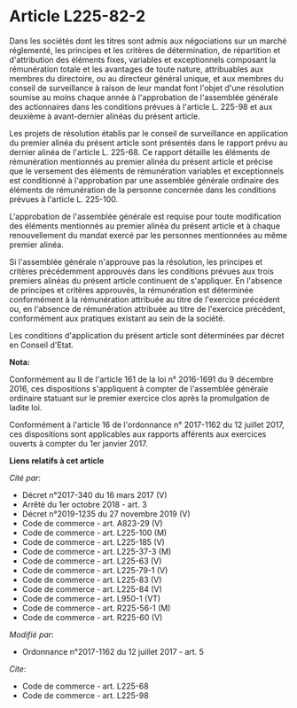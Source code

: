 # Article L225-82-2

Dans les sociétés dont les titres sont admis aux négociations sur un marché réglementé, les principes et les critères de
détermination, de répartition et d'attribution des éléments fixes, variables et exceptionnels composant la rémunération
totale et les avantages de toute nature, attribuables aux membres du directoire, ou au directeur général unique, et aux
membres du conseil de surveillance à raison de leur mandat font l'objet d'une résolution soumise au moins chaque année à
l'approbation de l'assemblée générale des actionnaires dans les conditions prévues à l'article L. 225-98 et aux deuxième à
avant-dernier alinéas du présent article. 

Les projets de résolution établis par le conseil de surveillance en application du premier alinéa du présent article sont
présentés dans le rapport prévu au dernier alinéa de l'article L. 225-68. Ce rapport détaille les éléments de rémunération
mentionnés au premier alinéa du présent article et précise que le versement des éléments de rémunération variables et
exceptionnels est conditionné à l'approbation par une assemblée générale ordinaire des éléments de rémunération de la
personne concernée dans les conditions prévues à l'article L. 225-100. 

L'approbation de l'assemblée générale est requise pour toute modification des éléments mentionnés au premier alinéa du
présent article et à chaque renouvellement du mandat exercé par les personnes mentionnées au même premier alinéa. 

Si l'assemblée générale n'approuve pas la résolution, les principes et critères précédemment approuvés dans les conditions
prévues aux trois premiers alinéas du présent article continuent de s'appliquer. En l'absence de principes et critères
approuvés, la rémunération est déterminée conformément à la rémunération attribuée au titre de l'exercice précédent ou, en
l'absence de rémunération attribuée au titre de l'exercice précédent, conformément aux pratiques existant au sein de la
société. 

Les conditions d'application du présent article sont déterminées par décret en Conseil d'Etat.

**Nota:**

Conformément au II de l'article 161 de la loi n° 2016-1691 du 9 décembre 2016, ces dispositions s'appliquent à compter de
l'assemblée générale ordinaire statuant sur le premier exercice clos après la promulgation de ladite loi.

Conformément à l'article 16 de l'ordonnance n° 2017-1162 du 12 juillet 2017, ces dispositions sont applicables aux rapports
afférents aux exercices ouverts à compter du 1er janvier 2017.

**Liens relatifs à cet article**

_Cité par_:

  - Décret n°2017-340 du 16 mars 2017 (V)
  - Arrêté du 1er octobre 2018 - art. 3
  - Décret n°2019-1235 du 27 novembre 2019 (V)
  - Code de commerce - art. A823-29 (V)
  - Code de commerce - art. L225-100 (M)
  - Code de commerce - art. L225-185 (V)
  - Code de commerce - art. L225-37-3 (M)
  - Code de commerce - art. L225-63 (V)
  - Code de commerce - art. L225-79-1 (V)
  - Code de commerce - art. L225-83 (V)
  - Code de commerce - art. L225-84 (V)
  - Code de commerce - art. L950-1 (VT)
  - Code de commerce - art. R225-56-1 (M)
  - Code de commerce - art. R225-60 (V)

_Modifié par_:

  - Ordonnance n°2017-1162 du 12 juillet 2017 - art. 5

_Cite_:

  - Code de commerce - art. L225-68
  - Code de commerce - art. L225-98
